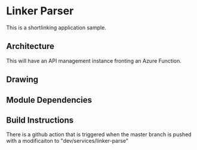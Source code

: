 # Linker Parser

This is a shortlinking application sample.

## Architecture

This will have an API management instance fronting an Azure Function.

## Drawing

## Module Dependencies

## Build Instructions

There is a github action that is triggered when the master branch is pushed with a modificaiton to "dev/services/linker-parse"